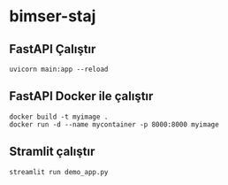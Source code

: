 # bimser-staj

## FastAPI Çalıştır
```
uvicorn main:app --reload
```

## FastAPI Docker ile çalıştır
```
docker build -t myimage .
docker run -d --name mycontainer -p 8000:8000 myimage
```

## Stramlit çalıştır
```
streamlit run demo_app.py
```
